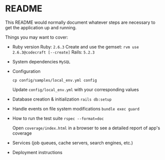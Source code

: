 # README

This README would normally document whatever steps are necessary to get the
application up and running.

Things you may want to cover:

* Ruby version
  Ruby: `2.6.3`
  Create and use the gemset: `rvm use 2.6.3@codecraft [--create]`
  Rails: `5.2.3`

* System dependencies
  `MySQL`

* Configuration
  ```
  cp config/samples/local_env.yml config
  ```
  Update `config/local_env.yml` with your corresponding values

* Database creation & initialization
  `rails db:setup`

* Handle events on file system modifications
  `bundle exec guard`

* How to run the test suite
  `rspec --format=doc`

  Open `coverage/index.html` in a browser to see a detailed report of app's coverage

* Services (job queues, cache servers, search engines, etc.)

* Deployment instructions
